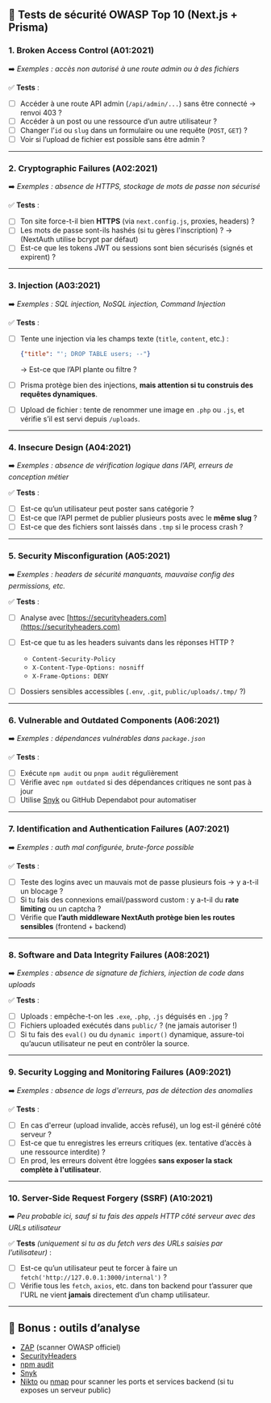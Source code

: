 ## 🔐 Tests de sécurité OWASP Top 10 (Next.js + Prisma)

### 1. **Broken Access Control (A01:2021)**

➡️ *Exemples : accès non autorisé à une route admin ou à des fichiers*

✅ **Tests** :

* [ ] Accéder à une route API admin (`/api/admin/...`) sans être connecté → renvoi 403 ?
* [ ] Accéder à un post ou une ressource d’un autre utilisateur ?
* [ ] Changer l’`id` ou `slug` dans un formulaire ou une requête (`POST`, `GET`) ?
* [ ] Voir si l’upload de fichier est possible sans être admin ?

---

### 2. **Cryptographic Failures (A02:2021)**

➡️ *Exemples : absence de HTTPS, stockage de mots de passe non sécurisé*

✅ **Tests** :

* [ ] Ton site force-t-il bien **HTTPS** (via `next.config.js`, proxies, headers) ?
* [ ] Les mots de passe sont-ils hashés (si tu gères l'inscription) ? → (NextAuth utilise bcrypt par défaut)
* [ ] Est-ce que les tokens JWT ou sessions sont bien sécurisés (signés et expirent) ?

---

### 3. **Injection (A03:2021)**

➡️ *Exemples : SQL injection, NoSQL injection, Command Injection*

✅ **Tests** :

* [ ] Tente une injection via les champs texte (`title`, `content`, etc.) :

  ```json
  {"title": "'; DROP TABLE users; --"}
  ```

  → Est-ce que l’API plante ou filtre ?
* [ ] Prisma protège bien des injections, **mais attention si tu construis des requêtes dynamiques**.
* [ ] Upload de fichier : tente de renommer une image en `.php` ou `.js`, et vérifie s’il est servi depuis `/uploads`.

---

### 4. **Insecure Design (A04:2021)**

➡️ *Exemples : absence de vérification logique dans l’API, erreurs de conception métier*

✅ **Tests** :

* [ ] Est-ce qu’un utilisateur peut poster sans catégorie ?
* [ ] Est-ce que l’API permet de publier plusieurs posts avec le **même slug** ?
* [ ] Est-ce que des fichiers sont laissés dans `.tmp` si le process crash ?

---

### 5. **Security Misconfiguration (A05:2021)**

➡️ *Exemples : headers de sécurité manquants, mauvaise config des permissions, etc.*

✅ **Tests** :

* [ ] Analyse avec [https://securityheaders.com](https://securityheaders.com)
* [ ] Est-ce que tu as les headers suivants dans les réponses HTTP ?

  * `Content-Security-Policy`
  * `X-Content-Type-Options: nosniff`
  * `X-Frame-Options: DENY`
* [ ] Dossiers sensibles accessibles (`.env`, `.git`, `public/uploads/.tmp/` ?)

---

### 6. **Vulnerable and Outdated Components (A06:2021)**

➡️ *Exemples : dépendances vulnérables dans `package.json`*

✅ **Tests** :

* [ ] Exécute `npm audit` ou `pnpm audit` régulièrement
* [ ] Vérifie avec `npm outdated` si des dépendances critiques ne sont pas à jour
* [ ] Utilise [Snyk](https://snyk.io/) ou GitHub Dependabot pour automatiser

---

### 7. **Identification and Authentication Failures (A07:2021)**

➡️ *Exemples : auth mal configurée, brute-force possible*

✅ **Tests** :

* [ ] Teste des logins avec un mauvais mot de passe plusieurs fois → y a-t-il un blocage ?
* [ ] Si tu fais des connexions email/password custom : y a-t-il du **rate limiting** ou un captcha ?
* [ ] Vérifie que **l’auth middleware NextAuth protège bien les routes sensibles** (frontend + backend)

---

### 8. **Software and Data Integrity Failures (A08:2021)**

➡️ *Exemples : absence de signature de fichiers, injection de code dans uploads*

✅ **Tests** :

* [ ] Uploads : empêche-t-on les `.exe`, `.php`, `.js` déguisés en `.jpg` ?
* [ ] Fichiers uploaded exécutés dans `public/` ? (ne jamais autoriser !)
* [ ] Si tu fais des `eval()` ou du `dynamic import()` dynamique, assure-toi qu’aucun utilisateur ne peut en contrôler la source.

---

### 9. **Security Logging and Monitoring Failures (A09:2021)**

➡️ *Exemples : absence de logs d'erreurs, pas de détection des anomalies*

✅ **Tests** :

* [ ] En cas d'erreur (upload invalide, accès refusé), un log est-il généré côté serveur ?
* [ ] Est-ce que tu enregistres les erreurs critiques (ex. tentative d’accès à une ressource interdite) ?
* [ ] En prod, les erreurs doivent être loggées **sans exposer la stack complète à l'utilisateur**.

---

### 10. **Server-Side Request Forgery (SSRF) (A10:2021)**

➡️ *Peu probable ici, sauf si tu fais des appels HTTP côté serveur avec des URLs utilisateur*

✅ **Tests** *(uniquement si tu as du fetch vers des URLs saisies par l’utilisateur)* :

* [ ] Est-ce qu’un utilisateur peut te forcer à faire un `fetch('http://127.0.0.1:3000/internal')` ?
* [ ] Vérifie tous les `fetch`, `axios`, etc. dans ton backend pour t’assurer que l'URL ne vient **jamais** directement d’un champ utilisateur.

---

## 🧪 Bonus : outils d’analyse

* [ZAP](https://owasp.org/www-project-zap/) (scanner OWASP officiel)
* [SecurityHeaders](https://securityheaders.com)
* [npm audit](https://docs.npmjs.com/cli/v8/commands/npm-audit)
* [Snyk](https://snyk.io/)
* [Nikto](https://github.com/sullo/nikto) ou [nmap](https://nmap.org/) pour scanner les ports et services backend (si tu exposes un serveur public)